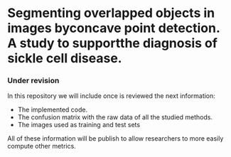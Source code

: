 # Segmenting overlapped objects in images byconcave point detection. A study to supportthe diagnosis of sickle cell disease.

### Under revision

In this repository we will include once is reviewed the next information:
* The implemented code.
* The confusion matrix with the raw data of all the studied methods.
* The images used as training and test sets 
 
All of these information will be publish to allow researchers to more easily compute other metrics.
